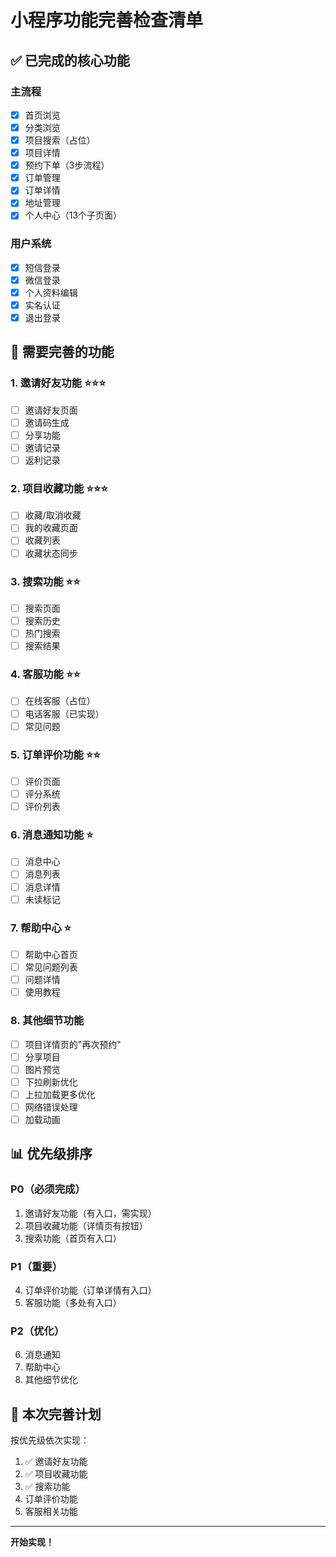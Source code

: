 # 小程序功能完善检查清单

## ✅ 已完成的核心功能

### 主流程
- [x] 首页浏览
- [x] 分类浏览
- [x] 项目搜索（占位）
- [x] 项目详情
- [x] 预约下单（3步流程）
- [x] 订单管理
- [x] 订单详情
- [x] 地址管理
- [x] 个人中心（13个子页面）

### 用户系统
- [x] 短信登录
- [x] 微信登录
- [x] 个人资料编辑
- [x] 实名认证
- [x] 退出登录

## 🔧 需要完善的功能

### 1. 邀请好友功能 ⭐⭐⭐
- [ ] 邀请好友页面
- [ ] 邀请码生成
- [ ] 分享功能
- [ ] 邀请记录
- [ ] 返利记录

### 2. 项目收藏功能 ⭐⭐⭐
- [ ] 收藏/取消收藏
- [ ] 我的收藏页面
- [ ] 收藏列表
- [ ] 收藏状态同步

### 3. 搜索功能 ⭐⭐
- [ ] 搜索页面
- [ ] 搜索历史
- [ ] 热门搜索
- [ ] 搜索结果

### 4. 客服功能 ⭐⭐
- [ ] 在线客服（占位）
- [ ] 电话客服（已实现）
- [ ] 常见问题

### 5. 订单评价功能 ⭐⭐
- [ ] 评价页面
- [ ] 评分系统
- [ ] 评价列表

### 6. 消息通知功能 ⭐
- [ ] 消息中心
- [ ] 消息列表
- [ ] 消息详情
- [ ] 未读标记

### 7. 帮助中心 ⭐
- [ ] 帮助中心首页
- [ ] 常见问题列表
- [ ] 问题详情
- [ ] 使用教程

### 8. 其他细节功能
- [ ] 项目详情页的"再次预约"
- [ ] 分享项目
- [ ] 图片预览
- [ ] 下拉刷新优化
- [ ] 上拉加载更多优化
- [ ] 网络错误处理
- [ ] 加载动画

## 📊 优先级排序

### P0（必须完成）
1. 邀请好友功能（有入口，需实现）
2. 项目收藏功能（详情页有按钮）
3. 搜索功能（首页有入口）

### P1（重要）
4. 订单评价功能（订单详情有入口）
5. 客服功能（多处有入口）

### P2（优化）
6. 消息通知
7. 帮助中心
8. 其他细节优化

## 🎯 本次完善计划

按优先级依次实现：
1. ✅ 邀请好友功能
2. ✅ 项目收藏功能
3. ✅ 搜索功能
4. 订单评价功能
5. 客服相关功能

---

**开始实现！**
